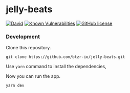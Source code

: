 # jelly-beats

[![David](https://img.shields.io/david/btzr-io/jelly-beats.svg?style=flat-square)](https://david-dm.org/btzr-io/jelly-beats)
[![Known Vulnerabilities](https://snyk.io/test/github/btzr-io/jelly-beats/badge.svg?targetFile=package.json)](https://snyk.io/test/github/btzr-io/jelly-beats?targetFile=package.json&style=flat-square)
[![GitHub license](https://img.shields.io/github/license/btzr-io/jelly-beats.svg?style=flat-square)](https://github.com/btzr-io/electron-preact-app/blob/master/LICENSE)

### Development

Clone this repository.

```Shell
git clone https://github.com/btzr-io/jelly-beats.git
```

Use `yarn` command to install the dependencies,

Now you can run the app.

```Shell
yarn dev
```
